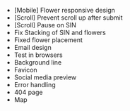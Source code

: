 - [Mobile] Flower responsive design
- [Scroll] Prevent scroll up after submit
- [Scroll] Pause on SIN
- Fix Stacking of SIN and flowers
- Fixed flower placement
- Email design
- Test in browsers
- Background line
- Favicon
- Social media preview
- Error handling
- 404 page
- Map
